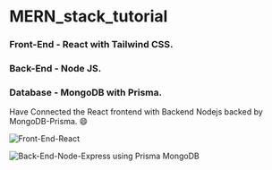# MERN_stack_tutorial

### Front-End - React with Tailwind CSS. <br>
### Back-End - Node JS. <br>
### Database - MongoDB with Prisma. 

Have Connected the React frontend with Backend Nodejs backed by MongoDB-Prisma. :smile:


![Front-End-React](https://user-images.githubusercontent.com/106434904/207828262-d23f496f-8691-4934-813a-00f4a5e214d1.png)

![Back-End-Node-Express using Prisma   MongoDB](https://user-images.githubusercontent.com/106434904/207828271-7e6f4430-2d45-4a57-822e-ca50eac5ee80.png)
